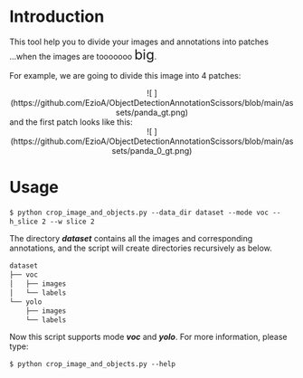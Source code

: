 # Introduction
 
 This tool help you to divide your images and annotations into patches  
 ...when the images are tooooooo <font size=5>big</font>.

 For example, we are going to divide this image into 4 patches:  
 <center>![ ](https://github.com/EzioA/ObjectDetectionAnnotationScissors/blob/main/assets/panda_gt.png)</center>  
 and the first patch looks like this:  
 <center>![ ](https://github.com/EzioA/ObjectDetectionAnnotationScissors/blob/main/assets/panda_0_gt.png)</center>


# Usage
```
$ python crop_image_and_objects.py --data_dir dataset --mode voc --h_slice 2 --w slice 2
```
The directory _**dataset**_ contains all the images and corresponding annotations, and the script will create directories recursively as below.
```
dataset
├── voc
│   ├── images
│   └── labels
└── yolo
    ├── images
    └── labels
```
Now this script supports mode _**voc**_ and _**yolo**_. For more information, please type:
```
$ python crop_image_and_objects.py --help
```